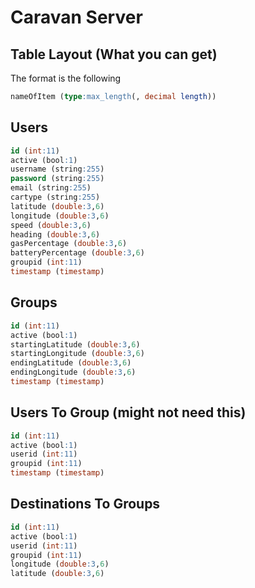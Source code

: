 Caravan Server
===

Table Layout (What you can get)
----
The format is the following
```sql
nameOfItem (type:max_length(, decimal length))
```

Users 
---

```sql
id (int:11)
active (bool:1)
username (string:255)
password (string:255)
email (string:255)
cartype (string:255)
latitude (double:3,6)
longitude (double:3,6)
speed (double:3,6)
heading (double:3,6)
gasPercentage (double:3,6)
batteryPercentage (double:3,6)
groupid (int:11)
timestamp (timestamp)
```

Groups
---

```sql
id (int:11)
active (bool:1)
startingLatitude (double:3,6)
startingLongitude (double:3,6)
endingLatitude (double:3,6)
endingLongitude (double:3,6)
timestamp (timestamp)
```

Users To Group (might not need this)
---

```sql
id (int:11)
active (bool:1)
userid (int:11)
groupid (int:11)
timestamp (timestamp)
```

Destinations To Groups
---

```sql
id (int:11)
active (bool:1)
userid (int:11)
groupid (int:11)
longitude (double:3,6)
latitude (double:3,6)
```
